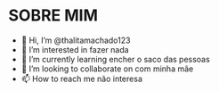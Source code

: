 # SOBRE MIM

- 👋 Hi, I’m @thalitamachado123
- 👀 I’m interested in  fazer nada 
- 🌱 I’m currently learning  encher o saco das pessoas 
- 💞️ I’m looking to collaborate on  com minha mãe
- 📫 How to reach me  não interesa 

<!---
thalitamachado123/thalitamachado123 is a ✨ special ✨ repository because its `README.md` (this file) appears on your GitHub profile.
You can click the Preview link to take a look at your changes.
--->
